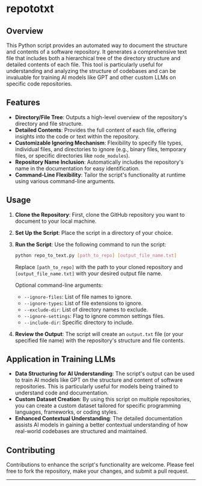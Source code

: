 # repototxt

## Overview
This Python script provides an automated way to document the structure and contents of a software repository. It generates a comprehensive text file that includes both a hierarchical tree of the directory structure and detailed contents of each file. This tool is particularly useful for understanding and analyzing the structure of codebases and can be invaluable for training AI models like GPT and other custom LLMs on specific code repositories.

## Features
- **Directory/File Tree**: Outputs a high-level overview of the repository's directory and file structure.
- **Detailed Contents**: Provides the full content of each file, offering insights into the code or text within the repository.
- **Customizable Ignoring Mechanism**: Flexibility to specify file types, individual files, and directories to ignore (e.g., binary files, temporary files, or specific directories like `node_modules`).
- **Repository Name Inclusion**: Automatically includes the repository's name in the documentation for easy identification.
- **Command-Line Flexibility**: Tailor the script's functionality at runtime using various command-line arguments.

## Usage
1. **Clone the Repository**: First, clone the GitHub repository you want to document to your local machine.

2. **Set Up the Script**: Place the script in a directory of your choice.

3. **Run the Script**: Use the following command to run the script:
   ```bash
   python repo_to_text.py [path_to_repo] [output_file_name.txt]
   ```
   Replace `[path_to_repo]` with the path to your cloned repository and `[output_file_name.txt]` with your desired output file name.

   Optional command-line arguments:
   - `--ignore-files`: List of file names to ignore.
   - `--ignore-types`: List of file extensions to ignore.
   - `--exclude-dir`: List of directory names to exclude.
   - `--ignore-settings`: Flag to ignore common settings files.
   - `--include-dir`: Specific directory to include.

4. **Review the Output**: The script will create an `output.txt` file (or your specified file name) with the repository's structure and file contents.

## Application in Training LLMs
- **Data Structuring for AI Understanding**: The script's output can be used to train AI models like GPT on the structure and content of software repositories. This is particularly useful for models being trained to understand code and documentation.
- **Custom Dataset Creation**: By using this script on multiple repositories, you can create a custom dataset tailored for specific programming languages, frameworks, or coding styles.
- **Enhanced Contextual Understanding**: The detailed documentation assists AI models in gaining a better contextual understanding of how real-world codebases are structured and maintained.

## Contributing
Contributions to enhance the script's functionality are welcome. Please feel free to fork the repository, make your changes, and submit a pull request.

---

